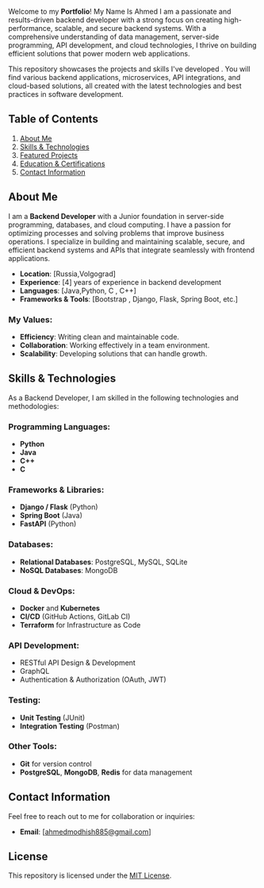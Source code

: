 Welcome to my **Portfolio**! My Name Is Ahmed I am a passionate and results-driven backend developer with a strong focus on creating high-performance, scalable, and secure backend systems. With a comprehensive understanding of data management, server-side programming, API development, and cloud technologies, I thrive on building efficient solutions that power modern web applications.

This repository showcases the projects and skills I've developed . You will find various backend applications, microservices, API integrations, and cloud-based solutions, all created with the latest technologies and best practices in software development.

## Table of Contents
1. [About Me](#about-me)
2. [Skills & Technologies](#skills--technologies)
3. [Featured Projects](#featured-projects)
4. [Education & Certifications](#education--certifications)
5. [Contact Information](#contact-information)

## About Me

I am a **Backend Developer** with a Junior foundation in server-side programming, databases, and cloud computing. I have a passion for optimizing processes and solving problems that improve business operations. I specialize in building and maintaining scalable, secure, and efficient backend systems and APIs that integrate seamlessly with frontend applications.

- **Location**: [Russia,Volgograd]
- **Experience**: [4] years of experience in backend development
- **Languages**: [Java,Python, C , C++]
- **Frameworks & Tools**: [Bootstrap , Django, Flask, Spring Boot, etc.]

### My Values:
- **Efficiency**: Writing clean and maintainable code.
- **Collaboration**: Working effectively in a team environment.
- **Scalability**: Developing solutions that can handle growth.

## Skills & Technologies

As a Backend Developer, I am skilled in the following technologies and methodologies:

### Programming Languages:
- **Python**
- **Java**
- **C++**
- **C**

### Frameworks & Libraries:
- **Django / Flask** (Python)
- **Spring Boot** (Java)
- **FastAPI** (Python)

### Databases:
- **Relational Databases**: PostgreSQL, MySQL, SQLite
- **NoSQL Databases**: MongoDB

### Cloud & DevOps:
- **Docker** and **Kubernetes**
- **CI/CD** (GitHub Actions, GitLab CI)
- **Terraform** for Infrastructure as Code

### API Development:
- RESTful API Design & Development
- GraphQL
- Authentication & Authorization (OAuth, JWT)

### Testing:
- **Unit Testing** (JUnit)
- **Integration Testing** (Postman)

### Other Tools:
- **Git** for version control
- **PostgreSQL**, **MongoDB**, **Redis** for data management

## Contact Information

Feel free to reach out to me for collaboration or inquiries:

- **Email**: [ahmedmodhish885@gmail.com]

## License

This repository is licensed under the [MIT License](LICENSE).
